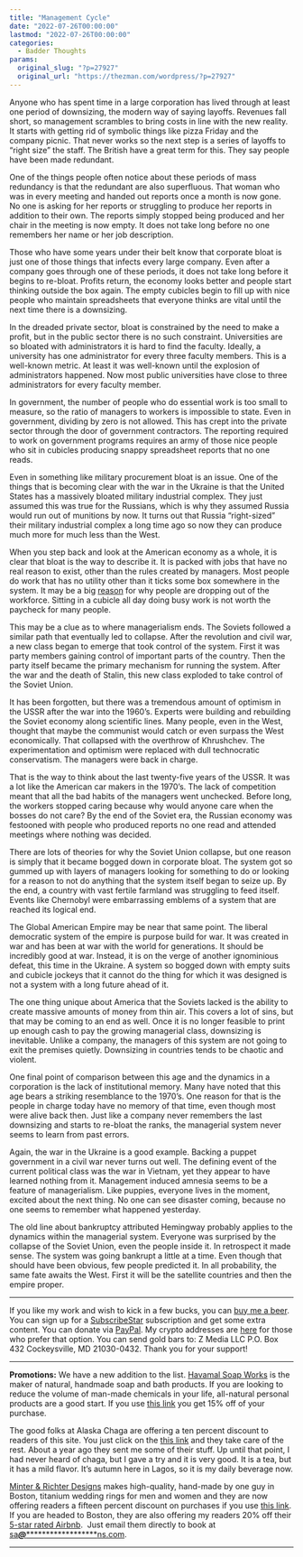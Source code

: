 ```yaml
---
title: "Management Cycle"
date: "2022-07-26T00:00:00"
lastmod: "2022-07-26T00:00:00"
categories:
  - Badder Thoughts
params:
  original_slug: "?p=27927"
  original_url: "https://thezman.com/wordpress/?p=27927"
---
```


Anyone who has spent time in a large corporation has lived through at
least one period of downsizing, the modern way of saying layoffs.
Revenues fall short, so management scrambles to bring costs in line with
the new reality. It starts with getting rid of symbolic things like
pizza Friday and the company picnic. That never works so the next step
is a series of layoffs to “right size” the staff. The British have a
great term for this. They say people have been made redundant.

One of the things people often notice about these periods of mass
redundancy is that the redundant are also superfluous. That woman who
was in every meeting and handed out reports once a month is now gone. No
one is asking for her reports or struggling to produce her reports in
addition to their own. The reports simply stopped being produced and her
chair in the meeting is now empty. It does not take long before no one
remembers her name or her job description.

Those who have some years under their belt know that corporate bloat is
just one of those things that infects every large company. Even after a
company goes through one of these periods, it does not take long before
it begins to re-bloat. Profits return, the economy looks better and
people start thinking outside the box again. The empty cubicles begin to
fill up with nice people who maintain spreadsheets that everyone thinks
are vital until the next time there is a downsizing.

In the dreaded private sector, bloat is constrained by the need to make
a profit, but in the public sector there is no such constraint.
Universities are so bloated with administrators it is hard to find the
faculty. Ideally, a university has one administrator for every three
faculty members. This is a well-known metric. At least it was well-known
until the explosion of administrators happened. Now most public
universities have close to three administrators for every faculty
member.

In government, the number of people who do essential work is too small
to measure, so the ratio of managers to workers is impossible to state.
Even in government, dividing by zero is not allowed. This has crept into
the private sector through the door of government contractors. The
reporting required to work on government programs requires an army of
those nice people who sit in cubicles producing snappy spreadsheet
reports that no one reads.

Even in something like military procurement bloat is an issue. One of
the things that is becoming clear with the war in the Ukraine is that
the United States has a massively bloated military industrial complex.
They just assumed this was true for the Russians, which is why they
assumed Russia would run out of munitions by now. It turns out that
Russia “right-sized” their military industrial complex a long time ago
so now they can produce much more for much less than the West.

When you step back and look at the American economy as a whole, it is
clear that bloat is the way to describe it. It is packed with jobs that
have no real reason to exist, other than the rules created by managers.
Most people do work that has no utility other than it ticks some box
somewhere in the system. It may be a big
[reason](https://www.mckinsey.com/business-functions/people-and-organizational-performance/our-insights/the-great-attrition-is-making-hiring-harder-are-you-searching-the-right-talent-pools)
for why people are dropping out of the workforce. Sitting in a cubicle
all day doing busy work is not worth the paycheck for many people.

This may be a clue as to where managerialism ends. The Soviets followed
a similar path that eventually led to collapse. After the revolution and
civil war, a new class began to emerge that took control of the system.
First it was party members gaining control of important parts of the
country. Then the party itself became the primary mechanism for running
the system. After the war and the death of Stalin, this new class
exploded to take control of the Soviet Union.

It has been forgotten, but there was a tremendous amount of optimism in
the USSR after the war into the 1960’s. Experts were building and
rebuilding the Soviet economy along scientific lines. Many people, even
in the West, thought that maybe the communist would catch or even
surpass the West economically. That collapsed with the overthrow of
Khrushchev. The experimentation and optimism were replaced with dull
technocratic conservatism. The managers were back in charge.

That is the way to think about the last twenty-five years of the USSR.
It was a lot like the American car makers in the 1970’s. The lack of
competition meant that all the bad habits of the managers went
unchecked. Before long, the workers stopped caring because why would
anyone care when the bosses do not care? By the end of the Soviet era,
the Russian economy was festooned with people who produced reports no
one read and attended meetings where nothing was decided.

There are lots of theories for why the Soviet Union collapse, but one
reason is simply that it became bogged down in corporate bloat. The
system got so gummed up with layers of managers looking for something to
do or looking for a reason to not do anything that the system itself
began to seize up. By the end, a country with vast fertile farmland was
struggling to feed itself. Events like Chernobyl were embarrassing
emblems of a system that are reached its logical end.

The Global American Empire may be near that same point. The liberal
democratic system of the empire is purpose build for war. It was created
in war and has been at war with the world for generations. It should be
incredibly good at war. Instead, it is on the verge of another
ignominious defeat, this time in the Ukraine. A system so bogged down
with empty suits and cubicle jockeys that it cannot do the thing for
which it was designed is not a system with a long future ahead of it.

The one thing unique about America that the Soviets lacked is the
ability to create massive amounts of money from thin air. This covers a
lot of sins, but that may be coming to an end as well. Once it is no
longer feasible to print up enough cash to pay the growing managerial
class, downsizing is inevitable. Unlike a company, the managers of this
system are not going to exit the premises quietly. Downsizing in
countries tends to be chaotic and violent.

One final point of comparison between this age and the dynamics in a
corporation is the lack of institutional memory. Many have noted that
this age bears a striking resemblance to the 1970’s. One reason for that
is the people in charge today have no memory of that time, even though
most were alive back then. Just like a company never remembers the last
downsizing and starts to re-bloat the ranks, the managerial system never
seems to learn from past errors.

Again, the war in the Ukraine is a good example. Backing a puppet
government in a civil war never turns out well. The defining event of
the current political class was the war in Vietnam, yet they appear to
have learned nothing from it. Management induced amnesia seems to be a
feature of managerialism. Like puppies, everyone lives in the moment,
excited about the next thing. No one can see disaster coming, because no
one seems to remember what happened yesterday.

The old line about bankruptcy attributed Hemingway probably applies to
the dynamics within the managerial system. Everyone was surprised by the
collapse of the Soviet Union, even the people inside it. In retrospect
it made sense. The system was going bankrupt a little at a time. Even
though that should have been obvious, few people predicted it. In all
probability, the same fate awaits the West. First it will be the
satellite countries and then the empire proper.

------------------------------------------------------------------------

If you like my work and wish to kick in a few bucks, you can
<a href="https://www.buymeacoffee.com/mujolulu" rel="noopener"
target="_blank">buy me a beer</a>. You can sign up for a
<a href="https://www.subscribestar.com/the-z-blog" rel="noopener"
target="_blank">SubscribeStar</a> subscription and get some extra
content. You can donate via <a
href="https://www.paypal.com/donate/?cmd=_s-xclick&amp;hosted_button_id=UDAS2Q8JYA6CN&amp;source=url"
rel="noopener" target="_blank">PayPal</a>. My crypto addresses are
<a href="https://thezman.com/wordpress/?page_id=22713" rel="noopener"
target="_blank">here</a> for those who prefer that option. You can send
gold bars to: Z Media LLC P.O. Box 432 Cockeysville, MD 21030-0432.
Thank you for your support!

------------------------------------------------------------------------

**Promotions:** We have a new addition to the list.
<a href="https://havamalsoapworks.com/" rel="noopener"
target="_blank">Havamal Soap Works</a> is the maker of natural, handmade
soap and bath products. If you are looking to reduce the volume of
man-made chemicals in your life, all-natural personal products are a
good start. If you use
<a href="https://havamalsoapworks.com/discount/ZMAN" rel="noopener"
target="_blank">this link</a> you get 15% off of your purchase.

The good folks at Alaska Chaga are offering a ten percent discount to
readers of this site. You just click on the
<a href="https://alaskachaga.us/discount/ZMAN" rel="noopener noreferrer"
target="_blank">this link</a> and they take care of the rest. About a
year ago they sent me some of their stuff. Up until that point, I had
never heard of chaga, but I gave a try and it is very good. It is a tea,
but it has a mild flavor. It’s autumn here in Lagos, so it is my daily
beverage now.

<a href="https://www.minterandrichterdesigns.com/"
rel="noreferrer nofollow noopener" target="_blank">Minter &amp; Richter
Designs</a> makes high-quality, hand-made by one guy in Boston, titanium
wedding rings for men and women and they are now offering readers a
fifteen percent discount on purchases if you use
<a href="https://www.minterandrichterdesigns.com/discount/ZMAN"
rel="noreferrer nofollow noopener" target="_blank">this link</a>.
<span class="highlight"><span class="colour"><span class="font"><span class="size">If
you are headed to Boston, they are also offering my readers 20% off
their <a
href="https://www.airbnb.com/users/7988017/listings?user_id=7988017&amp;s=3"
rel="noopener noreferrer" target="_blank">5-star rated Airbnb</a>.  Just
email them directly to book at
<a href="mailto:sa***@*********************ns.com"
data-original-string="W+Sa4TyD8tjriUdJBhnxJA==cb7NI1PUpj+jpEJl+dxp/pX29f/5b9FhoCuLf1kwRxBfJK0uluqf7K9TwQOf8wQBT0x"><span
class="apbct-email-encoder"
data-original-string="b+NCX99ZrfPE1ZgzLxqrMQ==cb7pkgFlNm9t5Hc86H6TiTiaTJ8AJDwABnkt8nXZ8OeXuiXGZCbSVbacK4n0vXV/1A5"
title="This contact has been encoded by Anti-Spam by CleanTalk. Click to decode. To finish the decoding make sure that JavaScript is enabled in your browser.">sa<span
class="apbct-blur">***</span>@<span
class="apbct-blur">*********************</span>ns.com</span></a>.</span></span></span></span>

------------------------------------------------------------------------
